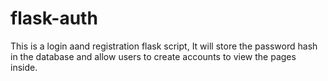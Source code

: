 # flask-auth
This is a login aand registration flask script, 
It will store the password hash in the database and allow users to create accounts to view the pages inside.
